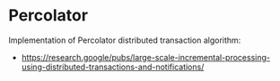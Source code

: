 Percolator
===

Implementation of Percolator distributed transaction algorithm: 
- https://research.google/pubs/large-scale-incremental-processing-using-distributed-transactions-and-notifications/
